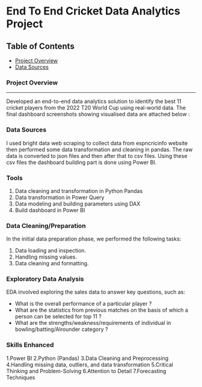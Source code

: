 # End To End Cricket Data Analytics Project

## Table of Contents

- [Project Overview](#project-overview)
- [Data Sources](#data-sources)


### Project Overview
---
Developed an end-to-end data analytics solution to identify the best 11 cricket players from the 2022 T20 World Cup using real-world data. The final dashboard screenshots showing visualised data are attached below :




### Data Sources

I used bright data web scraping to collect data from espncricinfo website then performed some data transformation and cleaning in pandas.
The raw data is converted to json files and then after that to csv files. Using these csv files the dashboard building part is done using Power BI.

### Tools

1. Data cleaning and transformation in Python Pandas
2. Data transformation in Power Query
3. Data modeling and building parameters using DAX
4. Build dashboard in Power BI

### Data Cleaning/Preparation

In the initial data preparation phase, we performed the following tasks:
1. Data loading and inspection.
2. Handling missing values.
3. Data cleaning and formatting.

### Exploratory Data Analysis

EDA involved exploring the sales data to answer key questions, such as:

- What is the overall performance of a particular player ?
- What are the statistics from previous matches on the basis of which a person can be selected for top 11 ?
- What are the strengths/weakness/requirements of individual in bowling/batting/Alrounder category ?

### Skills Enhanced

1.Power BI 
2.Python (Pandas)
3.Data Cleaning and Preprocessing
4.Handling missing data, outliers, and data transformation
5.Critical Thinking and Problem-Solving
6.Attention to Detail
7.Forecasting Techniques



